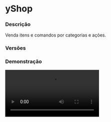 # yShop
<secondary-label ref="management"/>

### Descrição
Venda itens e comandos por categorias e ações.

### Versões
<secondary-label ref="1.8"/>
<secondary-label ref="1.9"/>
<secondary-label ref="1.10"/>
<secondary-label ref="1.11"/>
<secondary-label ref="1.12"/>
<secondary-label ref="1.13"/>
<secondary-label ref="1.14"/>
<secondary-label ref="1.15"/>
<secondary-label ref="1.16"/>
<secondary-label ref="1.17"/>
<secondary-label ref="1.18"/>
<secondary-label ref="1.19"/>
<secondary-label ref="1.20"/>
<secondary-label ref="1.21"/>

### Demonstração
<video src="//www.youtube.com/watch?v=Ram2Shkpca0"/>


<chapter title="Comandos" id="commands" collapsible="true">
<code-block lang="plain text">/yshop setnpc - Setar o NPC
/yshop delnpc - Deletar o NPC
/yshop reload - Recarregar as configurações</code-block>
</chapter>

<chapter title="Permissões" id="permissions" collapsible="true">
<code-block lang="plain text">yshopv2.admin - Permissão para o /yshop</code-block>
</chapter>

## Configuração
<primary-label ref="config"/>
Confira os arquivos de configuração deste plugin e revise os detalhes para garantir uma implementação correta.

<chapter title="Arquivos de Configuração" collapsible="true">
<chapter title="Estrutura do diretório" collapsible="false">
<code-block lang="plain text" ignore-vars="true">
Estrutura do diretório:
└── yShop/
    ├── categorias/
    │    └── padrao.yml
    ├── menus/
    │    ├── confirmacao.yml
    │    └── confirmacao_venda.yml
    ├── bonus.yml
    ├── config.yml
    ├── data.yml
    ├── descontos.yml
    └── economies.yml
</code-block>
</chapter>

<chapter title="categorias" collapsible="true">
<chapter title="padrao.yml" collapsible="true">
<code-block lang="yaml" ignore-vars="true">
<![CDATA[
Comandos: [ 'shop' ] #comandos para abrir (deixe [] para não usar)

Permissao: '' #permissao para abrir

# false = abre o shop se o comando começar com /shop -> exemplo: /shop aa
# true = só abre o shop se o comando for igual a /shop
ComandoIgual: false

Tamanho: 27 #tamanho do inventário

Nome: '&7Loja padrão' #nome do inventário

# Som ao abrir a loja
Som: ''

# Ativar a compra de uma quantia customizada via chat
# Só afeta esta categoria
Quantia chat: true

# Ativar a confirmação da compra no menu
Confirmacao: true
#
Itens:
   Item1:
      # Sistema de permissão para comercializar
      Permissao:
         Permissao: ''
         Mensagem: '&cVocê não tem permissão para comprar este item.'
      # necessário para verificar a quantia disponível no inv
      InvStackVerify: 64
      Slot: 10
      Display:
         material: BRICK
         name: '&cCategoria de blocos'
         lore: [ '&7Clique para comprar blocos' ]
      # Caso não queira usar, apague
      Display-Perm:
         material: BRICK
         name: '&cCategoria de blocos'
         lore: [ '&7Clique para comprar blocos', '', '&cVocê não tem permissão.' ]
      # Ação com botão esquerdo
      Acao:
      - '[abrir]blocos.yml'
      # Ação com botão direito
      Acao direito:
      - '[nenhuma]'
      ## Ações: [comprar], [cmd], [cmd_console], [abrir], [nenhuma]
      Comprar:
         # Permitir que os usuários comprem com desconto
         # Padrão: true, mesmo se não estiver definido na config
         # se quiser false, defina aqui.
         Permitir desconto: true
         Usar itens: true
         Usar comandos: true
         # Ao ativar, cada comando será 1 slot
         # Ele poderá comprar só a quantia de slots disponíveis.
         Contabilizar comandos: true
         # Se essa opção estiver true, ele irá executar o comando pela quantidade que o player escolheu na hora na compra, se estiver false, irá adicionar a placeholder {quantia} no comando.
         Repetir comandos: true
         # Executar os comandos após um delay
         # em ticks -> 20t = 1s
         Comandos delay: 0
         Comandos:
         - 'alerta {player} é bonito'
         # Mensagens customizadas ao comprar
         Messages:
            Chat: '&aObrigado &f{player}&a por comprar!'
            Actionbar: '&aObrigado &f{player}&a por comprar!'
            Title: ''
         Itens:
            Pedra preciosa:
               material: STONE
               amount: 64
               name: '&cPedra preciosa'
               glow: true
               lore: [ '&aVocê é um mago' ]
   #
   Item2:
      Slot: 11
      InvStackVerify: 64
      Display:
         material: IRON_INGOT
         name: '&fAlerta de beleza'
         lore:
            - '&7Seu desconto: {desconto}&7.'
            - '&7Seu bônus: {bonus}&7.'
      Custos:
         Custo1:
            Display: 'Money'
            Tipo: 'Money'
            Custo: 1000.0
         Custo2:
            Display: 'Pontos'
            Tipo: 'PlayerPoints'
            Custo: 10.0
      Custos fragmentos:
         - 'Fragmento1:32'
         - 'Fragmento2:10'
      Acao: '[comprar]'
      Comprar:
         Usar itens: false
         Usar comandos: true
         Contabilizar Comandos: true
         Comandos: ['alerta {player} é bonito']
         Messages:
            Chat: '&aObrigado &f{player}&a por comprar!'
            Actionbar: '&aObrigado &f{player}&a por comprar!'
            Title: ''
         Itens:
            Pedra preciosa:
               material: STONE
               amount: 64
               name: '&cPedra preciosa'
               glow: true
               lore: [ '&aVocê é um mago' ]
      Vender:
         Quantia: 1
         Depositos:
            Deposito1:
               Tipo: 'Money'
               Deposito: 100.0
         Item:
            material: STONE
            amount: 1
            name: '&cPedra preciosa'
            glow: true
            lore: [ '&aVocê é um mago' ]
   #

]]>
</code-block>
</chapter>

</chapter>

<chapter title="menus" collapsible="true">
<chapter title="confirmacao.yml" collapsible="true">
<code-block lang="yaml" ignore-vars="true">
<![CDATA[
Nome: '&8Confirmação de compra'
Tamanho: 27
Item slot: 13
Itens:
   Confirmar:
      Slot: 11
      CustomSkull: false #se colocar true, coloque o URL
      URL: ''
      ID: 35
      Data: 5
      Glow: false
      Name: '&aConfirmar'
      Lore:
      - '&7Quantia a ser comprada: &a{quantia}&7.'
      - '&7Seu desconto: {desconto}&7.'
      - '&7Valor total: &c{PlayerPoints} pontos e {Money} coins&7.'
      - ''
      - '&7Clique para &aconfirmar&7 a compra.'
   Cancelar:
      Slot: 15
      CustomSkull: false #se colocar true, coloque o URL
      URL: ''
      ID: 35
      Data: 14
      Glow: false
      Name: '&cCancelar'
      Lore:
      - '&7Clique para &ccancelar&7 a compra.'

]]>
</code-block>
</chapter>

<chapter title="confirmacao_venda.yml" collapsible="true">
<code-block lang="yaml" ignore-vars="true">
<![CDATA[
Nome: '&8Confirmação de venda'
Tamanho: 27
Item slot: 13
Itens:
   Confirmar:
      Slot: 11
      CustomSkull: false #se colocar true, coloque o URL
      URL: ''
      ID: 35
      Data: 5
      Glow: false
      Name: '&aConfirmar'
      Lore:
      - '&7Quantia a ser vendida: &a{quantia}&7.'
      - '&7Seu bônus: {bonus}&7.'
      - '&7Valor total: &c{PlayerPoints} pontos e {Money} coins&7.'
      - ''
      - '&7Clique para &aconfirmar&7 a venda.'
   Cancelar:
      Slot: 15
      CustomSkull: false #se colocar true, coloque o URL
      URL: ''
      ID: 35
      Data: 14
      Glow: false
      Name: '&cCancelar'
      Lore:
      - '&7Clique para &ccancelar&7 a venda.'

]]>
</code-block>
</chapter>

</chapter>

<chapter title="bonus.yml" collapsible="true">
<code-block lang="yaml" ignore-vars="true">
<![CDATA[
Bonus:
   VIP:
      Permissao: 'yshopv2.vip'
      Bonus: 10.0
      Ordem: 1
]]>
</code-block>
</chapter>

<chapter title="config.yml" collapsible="true">
<code-block lang="yaml" ignore-vars="true">
<![CDATA[
# Comandos e aliases do plugin
Comando:
  Comando: 'yshop'
  Aliases: []

# Opcoes de configuração do NPC
NPC:
  ID: 9232744
  Skin: 'TheThunderGod063'
  Categoria: 'padrao.yml'
  Holograma:
    Altura: 3.1
    Holograma:
      - '&6Shop'
      - '&7Veja os itens à venda.'

# Maximo de itens por compra
Maximo por compra: 64

# Fechar o menu depois de confirmar
Fechar confirmar: false

# Delay entre operações de compra e venda
# em segundos
Delay: 3

# Mensagens do plugin
Mensagens:
  Permissao: '&cVocê não tem permissão para isto.'
  Cancelou: '&cVocê cancelou a compra.'
  Nao e numero: '&cO argumento não é um número.'
  Acao inexistente: '&cA ação não foi encontrada.'
  Categoria inexistente: '&cA categoria não foi encontrada.'
  Nao tem pontos: '&cDesculpe, mas você não possui a quantia necessária de pontos, &7{quantia} pontos&c.'
  Nao tem money: '&cDesculpe, mas você não possui a quantia necessária de money, &7{quantia} money&c.'
  Maximo: '&cDesculpe, o valor máximo por compra é de 64.'
  Inv cheio: '&cSeu inventário não tem espaço suficiente.'
  Comprou: '&aVocê adquiriu produtos no shop.' #deixe '' para não usar
  Nao possui: '&cVocê não possui a quantia &7{quantia} em &7{tipo}&c.'
  Desabilitado: '&cEste plugin &f{plugin}&c não está ligado.'
  Setado: '&aNPC da pesca setado com sucesso.'
  Removido: '&aNPC da pesca removido com sucesso'
  Nao setado: '&cO NPC não está setado.'
  Fragmento suficiente: '&cVocê não possui fragmentos suficientes.'
  Vendeu: '&aVocê vendeu produtos no shop.' #deixe '' para não usar
  Vendeu suficiente: '&aVocê não tem {amount} itens para vender.'
  Delay: '&c&lERRO! &cAguarde &e{time} &cpara comercializar na loja novamente.'
  Digite:
    - ''
    - '&aDigite a quantia que deseja comprar do item {item}&a.'
    - ''
    - '&7Preços:'
    - '&7> &fMoney: &a{Money}&7.'
    - '&7> &fPoints: &a{PlayerPoints}&7.'
    - ''
    - '&7Seu desconto:{desconto}&7.'
    - ''
    - '&7para cancelar digite &ncancelar&7.'
    - ''
  Digite venda:
    - ''
    - '&aDigite a quantia que deseja vender do item {item}&a.'
    - ''
    - '&7Valor de cada:'
    - '&7> &fMoney: &a{Money}&7.'
    - '&7> &fPoints: &a{PlayerPoints}&7.'
    - ''
    - '&7Seu bonus:{bonus}&7.'
    - ''
    - '&7para cancelar digite &ncancelar&7.'
    - ''

# Formatador de mensagens
Formatador:
  Money: '&aMoney'
  Points: '&6Cash'
  Desconto: ' &7( {desconto}% )'
  Bonus: ' &7( {bonus}% )'
]]>
</code-block>
</chapter>

<chapter title="data.yml" collapsible="true">
<code-block lang="yaml" ignore-vars="true">
<![CDATA[
Npc local: 'none'

Data: {}
]]>
</code-block>
</chapter>

<chapter title="descontos.yml" collapsible="true">
<code-block lang="yaml" ignore-vars="true">
<![CDATA[
Descontos:
   VIP:
      Permissao: 'yshopv2.vip'
      Desconto: 10.0
      Ordem: 1
]]>
</code-block>
</chapter>

<chapter title="economies.yml" collapsible="true">
<code-block lang="yaml" ignore-vars="true">
<![CDATA[
#  _____                                  _
# | ____| ___  ___  _ __   ___  _ __ ___ (_) ___  ___
# |  _|  / __|/ _ \| '_ \ / _ \| '_ ` _ \| |/ _ \/ __|
# | |___| (__| (_) | | | | (_) | | | | | | |  __/\__ \
# |_____|\___|\___/|_| |_|\___/|_| |_| |_|_|\___||___/

# Providers disponíveis:
#
#   AtlasEconomiaSecundaria, AtlasMinas, AtlasMinasV2,
#   JH_Shop, LegendaryEconomy, NextCash, PlayerPoints,
#   StormEconomiaSecundaria, StormMinas, TGCash,
#   yAlmas, yPoints, yRankup,
#   Vault
#

economies:
  money:
    # Coloque o nome do plugin
    # Para money deixe Money
    provider: 'Money'
    # Formato inteiro
    display: 'Dinheiro'
    # Formato abreviado
    abbreviated: 'coins'
    # Permitir que comercializem na loja com o jogador offline
    allow-offline: true
    # Permissão para o usuário conseguir definir esta economia
    permission: 'yshop.provider.money'
]]>
</code-block>
</chapter>

</chapter>
<chapter title="Arquivos de Configuração" collapsible="true">
<chapter title="Estrutura do diretório" collapsible="false">
<code-block lang="plain text" ignore-vars="true">
Estrutura do diretório:
└── yShop/
    ├── categorias/
    │    └── padrao.yml
    ├── menus/
    │    ├── confirmacao.yml
    │    └── confirmacao_venda.yml
    ├── bonus.yml
    ├── config.yml
    ├── descontos.yml
    └── economies.yml
</code-block>
</chapter>

<chapter title="categorias" collapsible="true">
<chapter title="padrao.yml" collapsible="true">
<code-block lang="yaml" ignore-vars="true">
<![CDATA[
Comandos: [ 'shop' ] #comandos para abrir (deixe [] para não usar)

Permissao: '' #permissao para abrir

# false = abre o shop se o comando começar com /shop -> exemplo: /shop aa
# true = só abre o shop se o comando for igual a /shop
ComandoIgual: false

Tamanho: 27 #tamanho do inventário

Nome: '&7Loja padrão' #nome do inventário

# Som ao abrir a loja
Som: ''

# Ativar a compra de uma quantia customizada via chat
# Só afeta esta categoria
Quantia chat: true

# Ativar a confirmação da compra no menu
Confirmacao: true
#
Itens:
   Item1:
      # Sistema de permissão para comercializar
      Permissao:
         Permissao: ''
         Mensagem: '&cVocê não tem permissão para comprar este item.'
      # necessário para verificar a quantia disponível no inv
      InvStackVerify: 64
      Slot: 10
      Display:
         material: BRICK
         name: '&cCategoria de blocos'
         lore: [ '&7Clique para comprar blocos' ]
      # Caso não queira usar, apague
      Display-Perm:
         material: BRICK
         name: '&cCategoria de blocos'
         lore: [ '&7Clique para comprar blocos', '', '&cVocê não tem permissão.' ]
      # Ação com botão esquerdo
      Acao:
      - '[abrir]blocos.yml'
      # Ação com botão direito
      Acao direito:
      - '[nenhuma]'
      ## Ações: [comprar], [cmd], [cmd_console], [abrir], [nenhuma]
      Comprar:
         # Permitir que os usuários comprem com desconto
         # Padrão: true, mesmo se não estiver definido na config
         # se quiser false, defina aqui.
         Permitir desconto: true
         Usar itens: true
         Usar comandos: true
         # Ao ativar, cada comando será 1 slot
         # Ele poderá comprar só a quantia de slots disponíveis.
         Contabilizar comandos: true
         # Se essa opção estiver true, ele irá executar o comando pela quantidade que o player escolheu na hora na compra, se estiver false, irá adicionar a placeholder {quantia} no comando.
         Repetir comandos: true
         Comandos:
         - 'alerta {player} é bonito'
         # Mensagens customizadas ao comprar
         Messages:
            Chat: '&aObrigado &f{player}&a por comprar!'
            Actionbar: '&aObrigado &f{player}&a por comprar!'
            Title: ''
         Itens:
            Pedra preciosa:
               material: STONE
               amount: 64
               name: '&cPedra preciosa'
               glow: true
               lore: [ '&aVocê é um mago' ]
   #
   Item2:
      Slot: 11
      InvStackVerify: 64
      Display:
         material: IRON_INGOT
         name: '&fAlerta de beleza'
         lore:
            - '&7Seu desconto: {desconto}&7.'
            - '&7Seu bônus: {bonus}&7.'
      Custos:
         Custo1:
            Display: 'Money'
            Tipo: 'Money'
            Custo: 1000.0
         Custo2:
            Display: 'Pontos'
            Tipo: 'PlayerPoints'
            Custo: 10.0
      Custos fragmentos:
         - 'Fragmento1:32'
         - 'Fragmento2:10'
      Acao: '[comprar]'
      Comprar:
         Usar itens: false
         Usar comandos: true
         Contabilizar Comandos: true
         Comandos: ['alerta {player} é bonito']
         Messages:
            Chat: '&aObrigado &f{player}&a por comprar!'
            Actionbar: '&aObrigado &f{player}&a por comprar!'
            Title: ''
         Itens:
            Pedra preciosa:
               material: STONE
               amount: 64
               name: '&cPedra preciosa'
               glow: true
               lore: [ '&aVocê é um mago' ]
      Vender:
         Quantia: 1
         Depositos:
            Deposito1:
               Tipo: 'Money'
               Deposito: 100.0
         Item:
            material: STONE
            amount: 1
            name: '&cPedra preciosa'
            glow: true
            lore: [ '&aVocê é um mago' ]
   #

]]>
</code-block>
</chapter>

</chapter>

<chapter title="menus" collapsible="true">
<chapter title="confirmacao.yml" collapsible="true">
<code-block lang="yaml" ignore-vars="true">
<![CDATA[
Nome: '&8Confirmação de compra'
Tamanho: 27
Item slot: 13
Itens:
   Confirmar:
      Slot: 11
      CustomSkull: false #se colocar true, coloque o URL
      URL: ''
      ID: 35
      Data: 5
      Glow: false
      Name: '&aConfirmar'
      Lore:
      - '&7Quantia a ser comprada: &a{quantia}&7.'
      - '&7Seu desconto: {desconto}&7.'
      - '&7Valor total: &c{PlayerPoints} pontos e {Money} coins&7.'
      - ''
      - '&7Clique para &aconfirmar&7 a compra.'
   Cancelar:
      Slot: 15
      CustomSkull: false #se colocar true, coloque o URL
      URL: ''
      ID: 35
      Data: 14
      Glow: false
      Name: '&cCancelar'
      Lore:
      - '&7Clique para &ccancelar&7 a compra.'

]]>
</code-block>
</chapter>

<chapter title="confirmacao_venda.yml" collapsible="true">
<code-block lang="yaml" ignore-vars="true">
<![CDATA[
Nome: '&8Confirmação de venda'
Tamanho: 27
Item slot: 13
Itens:
   Confirmar:
      Slot: 11
      CustomSkull: false #se colocar true, coloque o URL
      URL: ''
      ID: 35
      Data: 5
      Glow: false
      Name: '&aConfirmar'
      Lore:
      - '&7Quantia a ser vendida: &a{quantia}&7.'
      - '&7Seu bônus: {bonus}&7.'
      - '&7Valor total: &c{PlayerPoints} pontos e {Money} coins&7.'
      - ''
      - '&7Clique para &aconfirmar&7 a venda.'
   Cancelar:
      Slot: 15
      CustomSkull: false #se colocar true, coloque o URL
      URL: ''
      ID: 35
      Data: 14
      Glow: false
      Name: '&cCancelar'
      Lore:
      - '&7Clique para &ccancelar&7 a venda.'

]]>
</code-block>
</chapter>

</chapter>

<chapter title="bonus.yml" collapsible="true">
<code-block lang="yaml" ignore-vars="true">
<![CDATA[
Bonus:
   VIP:
      Permissao: 'yshopv2.vip'
      Bonus: 10.0
      Ordem: 1
]]>
</code-block>
</chapter>

<chapter title="config.yml" collapsible="true">
<code-block lang="yaml" ignore-vars="true">
<![CDATA[
# Comandos e aliases do plugin
Comando:
  Comando: 'yshop'
  Aliases: []

# Opcoes de configuração do NPC
NPC:
  ID: 9232744
  Skin: 'TheThunderGod063'
  Categoria: 'padrao.yml'
  Holograma:
    Altura: 3.1
    Holograma:
      - '&6Shop'
      - '&7Veja os itens à venda.'

# Maximo de itens por compra
Maximo por compra: 64

# Fechar o menu depois de confirmar
Fechar confirmar: false

# Delay entre operações de compra e venda
# em segundos
Delay: 3

# Mensagens do plugin
Mensagens:
  Permissao: '&cVocê não tem permissão para isto.'
  Cancelou: '&cVocê cancelou a compra.'
  Nao e numero: '&cO argumento não é um número.'
  Acao inexistente: '&cA ação não foi encontrada.'
  Categoria inexistente: '&cA categoria não foi encontrada.'
  Nao tem pontos: '&cDesculpe, mas você não possui a quantia necessária de pontos, &7{quantia} pontos&c.'
  Nao tem money: '&cDesculpe, mas você não possui a quantia necessária de money, &7{quantia} money&c.'
  Maximo: '&cDesculpe, o valor máximo por compra é de 64.'
  Inv cheio: '&cSeu inventário não tem espaço suficiente.'
  Comprou: '&aVocê adquiriu produtos no shop.' #deixe '' para não usar
  Nao possui: '&cVocê não possui a quantia &7{quantia} em &7{tipo}&c.'
  Desabilitado: '&cEste plugin &f{plugin}&c não está ligado.'
  Setado: '&aNPC da pesca setado com sucesso.'
  Removido: '&aNPC da pesca removido com sucesso'
  Nao setado: '&cO NPC não está setado.'
  Fragmento suficiente: '&cVocê não possui fragmentos suficientes.'
  Vendeu: '&aVocê vendeu produtos no shop.' #deixe '' para não usar
  Vendeu suficiente: '&aVocê não tem {amount} itens para vender.'
  Delay: '&c&lERRO! &cAguarde &e{time} &cpara comercializar na loja novamente.'
  Digite:
    - ''
    - '&aDigite a quantia que deseja comprar do item {item}&a.'
    - ''
    - '&7Preços:'
    - '&7> &fMoney: &a{Money}&7.'
    - '&7> &fPoints: &a{PlayerPoints}&7.'
    - ''
    - '&7Seu desconto:{desconto}&7.'
    - ''
    - '&7para cancelar digite &ncancelar&7.'
    - ''
  Digite venda:
    - ''
    - '&aDigite a quantia que deseja vender do item {item}&a.'
    - ''
    - '&7Valor de cada:'
    - '&7> &fMoney: &a{Money}&7.'
    - '&7> &fPoints: &a{PlayerPoints}&7.'
    - ''
    - '&7Seu bonus:{bonus}&7.'
    - ''
    - '&7para cancelar digite &ncancelar&7.'
    - ''

# Formatador de mensagens
Formatador:
  Money: '&aMoney'
  Points: '&6Cash'
  Desconto: ' &7( {desconto}% )'
  Bonus: ' &7( {bonus}% )'
]]>
</code-block>
</chapter>

<chapter title="descontos.yml" collapsible="true">
<code-block lang="yaml" ignore-vars="true">
<![CDATA[
Descontos:
   VIP:
      Permissao: 'yshopv2.vip'
      Desconto: 10.0
      Ordem: 1
]]>
</code-block>
</chapter>

<chapter title="economies.yml" collapsible="true">
<code-block lang="yaml" ignore-vars="true">
<![CDATA[
#  _____                                  _
# | ____| ___  ___  _ __   ___  _ __ ___ (_) ___  ___
# |  _|  / __|/ _ \| '_ \ / _ \| '_ ` _ \| |/ _ \/ __|
# | |___| (__| (_) | | | | (_) | | | | | | |  __/\__ \
# |_____|\___|\___/|_| |_|\___/|_| |_| |_|_|\___||___/

# Providers disponíveis:
#
#   AtlasEconomiaSecundaria, AtlasMinas, AtlasMinasV2,
#   JH_Shop, LegendaryEconomy, NextCash, PlayerPoints,
#   StormEconomiaSecundaria, StormMinas, TGCash,
#   yAlmas, yPoints, yRankup,
#   Vault
#

economies:
  money:
    # Coloque o nome do plugin
    # Para money deixe Money
    provider: 'Money'
    # Formato inteiro
    display: 'Dinheiro'
    # Formato abreviado
    abbreviated: 'coins'
    # Permitir que comercializem na loja com o jogador offline
    allow-offline: true
    # Permissão para o usuário conseguir definir esta economia
    permission: 'yshop.provider.money'
]]>
</code-block>
</chapter>

</chapter>


## Erros comuns
<primary-label ref="errors"/>

Antes de configurar o plugin, revise os pontos listados aqui para evitar problemas frequentes durante a configuração.

<seealso style="cards">
    <category ref="wrs">
        <a href="yplugins.md"></a>        <a href="https://ystoreplugins.com.br/plugins/detalhes/40-yShop">Site do plugin yShop</a>
    </category>
</seealso>